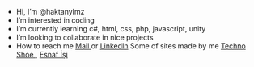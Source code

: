 - Hi, I’m @haktanylmz
- I’m interested in coding
- I’m currently learning c#, html, css, php, javascript, unity
- I’m looking to collaborate in nice projects
- How to reach me <a href="mailto:haktanylmz@gmail.com"> Mail </a>or <a href="https://www.linkedin.com/in/haktanylmz/">LinkedIn</a>
Some of sites made by me <a href="https://techno-shoe.com/"> Techno Shoe </a> , <a href="https://esnaffisi.com/"> Esnaf İşi </a>

